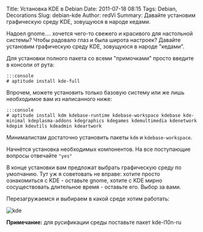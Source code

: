 Title: Установка KDE в Debian
Date: 2011-07-18 08:15
Tags: Debian, Decorations
Slug: debian-kde
Author: redVi
Summary: Давайте установим графическую среду KDE, зовущуюся в народе кедами.

Надоел gnome.... хочется чего-то свежего и красивого для настольной системы? Чтобы радовало глаз и была широта настроек? Давайте установим графическую среду KDE, зовущуюся в народе "кедами".

Для установки полного пакета со всеми "примочками" просто введите в консоли от рута:

    :::console
    # aptitude install kde-full

Впрочем, можете установить только базовую систему или же лишь необходимое вам из написанного ниже:

    :::console
    # aptitude install kdm kdebase-runtime kdebase-workspace kdebase kde-minimal kdeplasma-addons kdegraphics kdegames kdemultimedia kdenetwork kdepim kdeutils kdeadmin kdeartwork

Минималистам достаточно установить пакеты `kdm` и `kdebase-workspace`.

Начнётся установка необходимых компонентов. На все поступающие вопросы отвечайте `"yes"`

В конце установки вам предложат выбрать графическую среду по умолчанию. Тут уж я советовать не вправе: хотите просто ознакомиться с KDE - оставьте gnome, хотите с KDE мирно сосуществовать длительное время - оставьте его. Выбор за вами.

Перезагружаемся и выбираем в какой среде хотим работать:

![kde](http://1.bp.blogspot.com/-m6dLB3wYgqg/ToWa4uo93aI/AAAAAAAAANs/S71SSi2gBzM/s1600/kde.jpg "kde")

<b>Примечание:</b> для русификации среды поставьте пакет kde-l10n-ru
